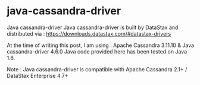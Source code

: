 # java-cassandra-driver
Java cassandra-driver
Java cassandra-driver is built by DataStax and distributed via : https://downloads.datastax.com/#datastax-drivers

At the time of writing this post, I am using : Apache Cassandra 3.11.10 & Java cassandra-driver 4.6.0
Java code provided here has been tested on Java 1.8.

Note : Java cassandra-driver is compatible with Apache Cassandra 2.1+ / DataStax Enterprise 4.7+

